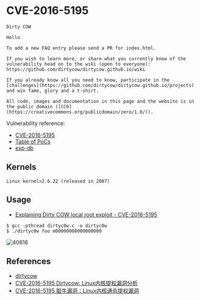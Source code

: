 # CVE-2016-5195
```
Dirty COW

Hello

To add a new FAQ entry please send a PR for index.html.

If you wish to learn more, or share what you currently know of the vulnerability head on to the wiki (open to everyone): https://github.com/dirtycow/dirtycow.github.io/wiki

If you already know all you need to know, participate in the [challenges](https://github.com/dirtycow/dirtycow.github.io/projects) and win fame, glory and a t-shirt.

All code, images and documentation in this page and the website is in the public domain ([CC0](https://creativecommons.org/publicdomain/zero/1.0/)).

```

Vulnerability reference:
 * [CVE-2016-5195](https://cve.mitre.org/cgi-bin/cvename.cgi?name=2016-5195)  
 * [Table of PoCs](https://github.com/dirtycow/dirtycow.github.io/wiki/PoCs)  
 * [exp-db](https://www.exploit-db.com/exploits/40616/)  

## Kernels
```
Linux kernel>2.6.22 (released in 2007)
```   

## Usage
- [Explaining Dirty COW local root exploit - CVE-2016-5195](https://www.youtube.com/watch?v=kEsshExn7aE)  

```
$ gcc -pthread dirtyc0w.c -o dirtyc0w
$ ./dirtyc0w foo m00000000000000000
```  
![40616](./screen-shot-2016-11-29-at-142815.png)  

## References
* [dirtycow](https://github.com/dirtycow/dirtycow.github.io)
* [CVE-2016-5195 Dirtycow: Linux内核提权漏洞分析](http://bobao.360.cn/learning/detail/3132.html)
* [CVE-2016-5195 脏牛漏洞：Linux内核通杀提权漏洞](http://m.bobao.360.cn/learning/detail/3123.html)  





